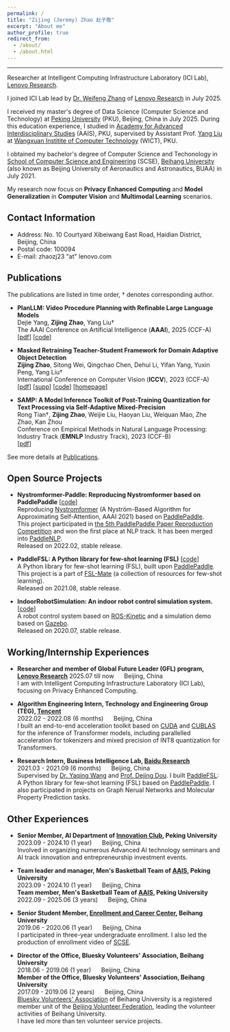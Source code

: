 ```yaml
---
permalink: /
title: "Zijing (Jeremy) Zhao 赵子敬"
excerpt: "About me"
author_profile: true
redirect_from: 
  - /about/
  - /about.html
---
```


****

Researcher at Intelligent Computing Infrastructure Laboratory (ICI Lab), [Lenovo Research](https://research.lenovo.com/).  

I joined ICI Lab lead by [Dr. Weifeng Zhang](https://research.lenovo.com/webapp/view_English/personal.html?id=541) of [Lenovo Research](https://research.lenovo.com/) in July 2025.  

I received my master's degree of Data Science (Computer Science and Technology) at [Peking University](https://english.pku.edu.cn/) (PKU), Beijing, China in July 2025.
During this education experience, I studied in [Academy for Advanced Interdisciplinary Studies](http://www.aais.pku.edu.cn/) (AAIS), PKU, supervised by Assistant Prof. [Yang Liu](http://www.csyangliu.com/) at [Wangxuan Institite of Computer Technology](https://www.icst.pku.edu.cn/) (WICT), PKU.  

I obtained my bachelor's degree of Computer Science and Techonology in [School of Computer Science and Engineering](https://scse.buaa.edu.cn/) (SCSE), [Beihang University](https://www.buaa.edu.cn/) (also known as Beijing University of Aeronautics and Astronautics, BUAA) in July 2021.  

My research now focus on **Privacy Enhanced Computing** and **Model Generalization** in **Computer Vision** and **Multimodal Learning** scenarios.  

## Contact Information

- Address: No. 10 Courtyard Xibeiwang East Road, Haidian District, Beijing, China  
- Postal code: 100094  
- E-mail: zhaozj23 "at" lenovo.com  

## Publications

The publications are listed in time order, † denotes corresponding author.  

- **PlanLLM: Video Procedure Planning with Refinable Large Language Models**  
Dejie Yang, **Zijing Zhao**, Yang Liu†  
The AAAI Conference on Artificial Intelligence (**AAAI**), 2025 (CCF-A)  
[[pdf](https://ojs.aaai.org/index.php/AAAI/article/download/32992/35147)] [[code](https://github.com/idejie/PlanLLM)]  

- **Masked Retraining Teacher-Student Framework for Domain Adaptive Object Detection**  
**Zijing Zhao**, Sitong Wei, Qingchao Chen, Dehui Li, Yifan Yang, Yuxin Peng, Yang Liu†  
International Conference on Computer Vision (**ICCV**), 2023 (CCF-A)  
[[pdf](https://openaccess.thecvf.com/content/ICCV2023/papers/Zhao_Masked_Retraining_Teacher-Student_Framework_for_Domain_Adaptive_Object_Detection_ICCV_2023_paper.pdf)] [[supp](https://openaccess.thecvf.com/content/ICCV2023/supplemental/Zhao_Masked_Retraining_Teacher-Student_ICCV_2023_supplemental.pdf)] [[code](https://github.com/JeremyZhao1998/MRT-release)] [[homepage](https://jeremyzhao1998.github.io/MRT-release/)]  

- **SAMP: A Model Inference Toolkit of Post-Training Quantization for Text Processing via Self-Adaptive Mixed-Precision**  
Rong Tian†, **Zijing Zhao**, Weijie Liu, Haoyan Liu, Weiquan Mao, Zhe Zhao, Kan Zhou  
Conference on Empirical Methods in Natural Language Processing: Industry Track (**EMNLP** Industry Track), 2023 (CCF-B)  
[[pdf](https://aclanthology.org/2023.emnlp-industry.13.pdf)]  

See more details at [Publications](https://jeremyzhao1998.github.io/publications/).  

## Open Source Projects

- **Nystromformer-Paddle: Reproducing Nystromformer based on PaddlePaddle** [[code](https://github.com/JeremyZhao1998/Nystromformer-Paddle)]  
Reproducing [Nystromformer](https://arxiv.org/pdf/2102.03902v3.pdf) (A Nyström-Based Algorithm for Approximating Self-Attention, AAAI 2021) based on [PaddlePaddle](https://www.paddlepaddle.org.cn/).  
This project participated in [the 5th PaddlePaddle Paper Reproduction Competition](https://aistudio.baidu.com/aistudio/competition/detail/126/0/introduction) and won the first place at NLP track. It has been merged into [PaddleNLP](https://github.com/PaddlePaddle/PaddleNLP).  
Released on 2022.02, stable release.

- **PaddleFSL: A Python library for few-shot learning (FSL)** [[code](https://github.com/tata1661/FSL-Mate/tree/master/PaddleFSL)]  
A Python library for few-shot learning (FSL), built upon [PaddlePaddle](https://www.paddlepaddle.org.cn/).  
This project is a part of [FSL-Mate](https://github.com/tata1661/FSL-Mate) (a collection of resources for few-shot learning).  
Released on 2021.08, stable release.

- **IndoorRobotSimulation: An indoor robot control simulation system.** [[code](https://github.com/JeremyZhao1998/IndoorRobotSimulation)]  
A robot control system based on [ROS-Kinetic](https://www.ros.org/) and a simulation demo based on [Gazebo](https://gazebosim.org/home).  
Released on 2020.07, stable release.

## Working/Internship Experiences

- **Researcher and member of Global Future Leader (GFL) program, [Lenovo Research](https://research.lenovo.com/)**
2025.07 till now &nbsp;&nbsp;&nbsp;&nbsp; Beijing, China  
I am with Intelligent Computing Infrastructure Laboratory (ICI Lab), focusing on Privacy Enhanced Computing.

- **Algorithm Engineering Intern, Technology and Engineering Group (TEG), [Tencent](https://www.tencent.com/)**  
2022.02 - 2022.08 (6 months) &nbsp;&nbsp;&nbsp;&nbsp; Beijing, China  
I built an end-to-end acceleration toolkit based on [CUDA](https://developer.nvidia.com/cuda-toolkit) and [CUBLAS](https://developer.nvidia.com/cublas) for the inference of Transformer models, including parallelled acceleration for tokenizers and mixed precision of INT8 quantization for Transformers.

- **Research Intern, Business Intelligence Lab, [Baidu Research](http://research.baidu.com/)**  
2021.03 - 2021.09 (6 months) &nbsp;&nbsp;&nbsp;&nbsp; Beijing, China  
Supervised by [Dr. Yaqing Wang](https://wangyaqing.github.io/) and [Prof. Dejing Dou](http://ix.cs.uoregon.edu/~dou/index.html). I built [PaddleFSL](https://github.com/tata1661/FSL-Mate/tree/master/PaddleFSL): A Python library for few-shot learning (FSL) based on [PaddlePaddle](https://www.paddlepaddle.org.cn/). I also participated in projects on Graph Nerual Networks and Molecular Property Prediction tasks.

## Other Experiences

- **Senior Member, AI Department of [Innovation Club](https://mp.weixin.qq.com/s/jiP2nbXgqYzxNJx_WZkWoA), Peking University**  
2023.09 - 2024.10 (1 year) &nbsp;&nbsp;&nbsp;&nbsp; Beijing, China  
Involved in organizing numerous Advanced AI technology seminars and AI track innovation and entrepreneurship investment events.  

- **Team leader and manager, Men's Basketball Team of [AAIS](http://www.aais.pku.edu.cn/), Peking University**  
2023.09 - 2024.10 (1 year) &nbsp;&nbsp;&nbsp;&nbsp; Beijing, China  
**Team member, Men's Basketball Team of [AAIS](http://www.aais.pku.edu.cn/), Peking University**  
2022.09 - 2025.06 (3 years) &nbsp;&nbsp;&nbsp;&nbsp; Beijing, China  

- **Senior Student Member, [Enrollment and Career Center](https://zs.buaa.edu.cn/), Beihang University**  
2019.06 - 2020.06 (1 year) &nbsp;&nbsp;&nbsp;&nbsp; Beijing, China  
I participated in three-year undergraduate enrollment. I also led the production of enrollment video of [SCSE](https://scse.buaa.edu.cn/).  

- **Director of the Office, Bluesky Volunteers' Association, Beihang University**  
2018.06 - 2019.06 (1 year) &nbsp;&nbsp;&nbsp;&nbsp; Beijing, China  
**Member of the Office, Bluesky Volunteers' Association, Beihang University**  
2017.09 - 2019.06 (2 years) &nbsp;&nbsp;&nbsp;&nbsp; Beijing, China  
[Bluesky Volunteers' Association](https://baike.baidu.com/item/%E5%8C%97%E8%88%AA%E8%93%9D%E5%A4%A9%E5%BF%97%E6%84%BF%E8%80%85%E5%8D%8F%E4%BC%9A/3620192) of Beihang University is a registered member unit of the [Beijing Volunteer Federation](https://www.bv2008.cn/cate/en/), leading the volunteer activities of Beihang University.  
I have led more than ten volunteer service projects.  

